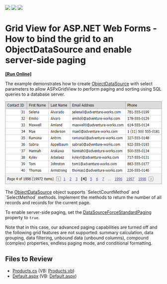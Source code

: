 <!-- default badges list -->
![](https://img.shields.io/endpoint?url=https://codecentral.devexpress.com/api/v1/VersionRange/128537859/13.1.4%2B)
[![](https://img.shields.io/badge/Open_in_DevExpress_Support_Center-FF7200?style=flat-square&logo=DevExpress&logoColor=white)](https://supportcenter.devexpress.com/ticket/details/E2672)
[![](https://img.shields.io/badge/📖_How_to_use_DevExpress_Examples-e9f6fc?style=flat-square)](https://docs.devexpress.com/GeneralInformation/403183)
<!-- default badges end -->

# Grid View for ASP.NET Web Forms - How to bind the grid to an ObjectDataSource and enable server-side paging
<!-- run online -->
**[[Run Online]](https://codecentral.devexpress.com/128537859/)**
<!-- run online end -->

The example demonstrates how to create [ObjectDataSource](https://learn.microsoft.com/en-us/previous-versions/57hkzhy5(v=vs.140)) with select parameters to allow ASPxGridView to perform paging and sorting using SQL queries to a database server.

![Grid](grid.png)

The [ObjectDataSource](https://learn.microsoft.com/en-us/previous-versions/57hkzhy5(v=vs.140)) object supports `SelectCountMethod` and `SelectMethod` methods. Implement the methods to return the number of all records and records for the current page.

To enable server-side paging, set the [DataSourceForceStandardPaging](https://docs.devexpress.com/AspNet/DevExpress.Web.ASPxGridBase.DataSourceForceStandardPaging) property to `true`.

Note that in this case, our advanced paging capabilities are turned off and the following grid features are not supported: summary calculation, data grouping, data filtering, unbound data (unbound columns), compound (complex) properties, endless paging mode, and conditional formatting.

## Files to Review

* [Products.cs](./CS/WebSite/App_Code/Products.cs) (VB: [Products.vb](./VB/WebSite/App_Code/Products.vb))
* [Default.aspx](./CS/WebSite/Default.aspx) (VB: [Default.aspx](./VB/WebSite/Default.aspx))
